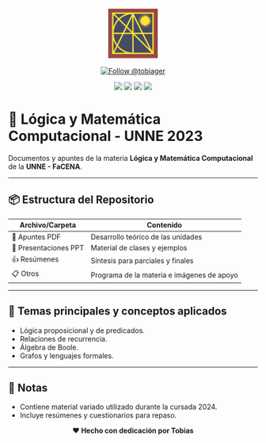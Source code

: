 <p align="center">
  <img src="https://raw.githubusercontent.com/tobiager/UNNE-LSI/main/assets/facena.png" alt="Logo de FaCENA" width="100">
</p>

<p align="center">
  <a href="https://github.com/tobiager">
    <img src="https://img.shields.io/github/followers/tobiager?label=Follow%20@tobiager&style=social" alt="Follow @tobiager" />
  </a>
</p>

<p align="center">
  <img src="https://img.shields.io/badge/LaTeX-008080?style=for-the-badge&logo=latex&logoColor=white"/>
  <img src="https://img.shields.io/badge/UNNE-Lógica-blue?style=for-the-badge"/>
  <img src="https://img.shields.io/badge/Estado-%20completado-greenlight?style=for-the-badge"/>
  <img src="https://img.shields.io/badge/Cursada-2023-blue?style=for-the-badge"/>
</p>

# 🤖 Lógica y Matemática Computacional - UNNE 2023

Documentos y apuntes de la materia **Lógica y Matemática Computacional** de la **UNNE - FaCENA**.

---

## 📦 Estructura del Repositorio

| Archivo/Carpeta | Contenido |
| --------------- | --------- |
| 📝 Apuntes PDF | Desarrollo teórico de las unidades |
| 📅 Presentaciones PPT | Material de clases y ejemplos |
| 👍 Resúmenes | Síntesis para parciales y finales |
| 📋 Otros | Programa de la materia e imágenes de apoyo |

---

## 🚀 Temas principales y conceptos aplicados

- Lógica proposicional y de predicados.
- Relaciones de recurrencia.
- Álgebra de Boole.
- Grafos y lenguajes formales.

---

## 📌 Notas

- Contiene material variado utilizado durante la cursada 2024.
- Incluye resúmenes y cuestionarios para repaso.

<p align="center"><b>❤️ Hecho con dedicación por Tobias</b></p>

